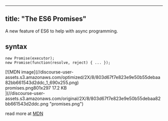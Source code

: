 
---
title: "The ES6 Promises"
---

A new feature of ES6 to help with async programming.

## syntax

    new Promise(executor);
    new Promise(function(resolve, reject) { ... });

<div class="lightbox-wrapper">[![MDN image](//discourse-user-assets.s3.amazonaws.com/optimized/2X/8/803d67f7e823e9e50b55debaa82bb661543d2ddc_1_690x255.png)

<div class="meta"><span class="filename">promises.png</span><span class="informations">801x297 17.2 KB</span><span class="expand"></span></div>](//discourse-user-assets.s3.amazonaws.com/original/2X/8/803d67f7e823e9e50b55debaa82bb661543d2ddc.png "promises.png") </div>

read more at [MDN](https://developer.mozilla.org/en-US/docs/Web/JavaScript/Reference/Global_Objects/Promise)
